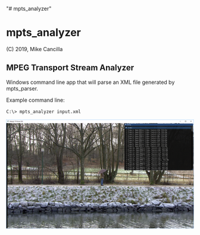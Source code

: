 "# mpts_analyzer" 

# mpts_analyzer

(C) 2019, Mike Cancilla


MPEG Transport Stream Analyzer
------------------------------

Windows command line app that will parse an XML file generated by mpts_parser.

Example command line:

    C:\> mpts_analyzer input.xml

![alt text](https://github.com/mikecancilla/mp2ts_analyzer/blob/master/screen_grab.png "Screen Shot 1")
